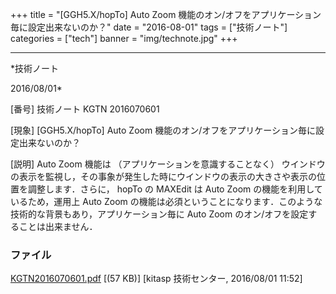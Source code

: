 ﻿+++
title = "[GGH5.X/hopTo] Auto Zoom 機能のオン/オフをアプリケーション毎に設定出来ないのか？"
date = "2016-08-01"
tags = ["技術ノート"]
categories = ["tech"]
banner = "img/technote.jpg"
+++

-----------------------------------------------------------------------------------------------------------------------------

*技術ノート

2016/08/01*


[番号]
技術ノート KGTN 2016070601

[現象]
[GGH5.X/hopTo] Auto Zoom
機能のオン/オフをアプリケーション毎に設定出来ないのか？

[説明]
Auto Zoom 機能は （アプリケーションを意識することなく）
ウインドウの表示を監視し，その事象が発生した時にウインドウの表示の大きさや表示の位置を調整します．さらに，
hopTo の MAXEdit は Auto Zoom の機能を利用しているため，運用上 Auto Zoom
の機能は必須ということになります．このような技術的な背景もあり，アプリケーション毎に
Auto Zoom のオン/オフを設定することは出来ません．


### ファイル

 
 


[KGTN2016070601.pdf](http://techreport.kitasp.net/attachments/download/2793/KGTN2016070601.pdf)
 [(57 KB)] [kitasp 技術センター, 2016/08/01
11:52]


 


 


